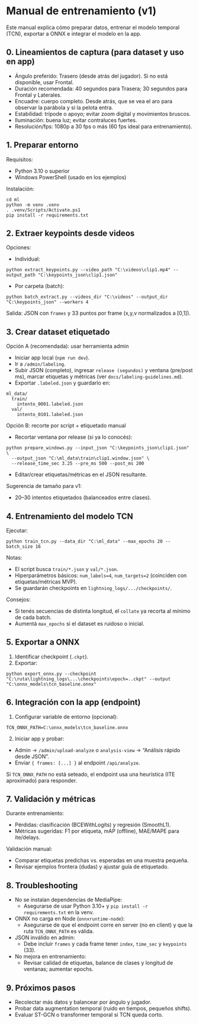 # Manual de entrenamiento (v1)

Este manual explica cómo preparar datos, entrenar el modelo temporal (TCN), exportar a ONNX e integrar el modelo en la app.

## 0. Lineamientos de captura (para dataset y uso en app)
- Ángulo preferido: Trasero (desde atrás del jugador). Si no está disponible, usar Frontal.
- Duración recomendada: 40 segundos para Trasera; 30 segundos para Frontal y Laterales.
- Encuadre: cuerpo completo. Desde atrás, que se vea el aro para observar la parábola y si la pelota entra.
- Estabilidad: trípode o apoyo; evitar zoom digital y movimientos bruscos.
- Iluminación: buena luz; evitar contraluces fuertes.
- Resolución/fps: 1080p a 30 fps o más (60 fps ideal para entrenamiento).

## 1. Preparar entorno

Requisitos:
- Python 3.10 o superior
- Windows PowerShell (usado en los ejemplos)

Instalación:
```
cd ml
python -m venv .venv
. .venv/Scripts/Activate.ps1
pip install -r requirements.txt
```

## 2. Extraer keypoints desde videos

Opciones:
- Individual:
```
python extract_keypoints.py --video_path "C:\videos\clip1.mp4" --output_path "C:\keypoints_json\clip1.json"
```
- Por carpeta (batch):
```
python batch_extract.py --videos_dir "C:\videos" --output_dir "C:\keypoints_json" --workers 4
```

Salida: JSON con `frames` y 33 puntos por frame (x,y,v normalizados a [0,1]).

## 3. Crear dataset etiquetado

Opción A (recomendada): usar herramienta admin
- Iniciar app local (`npm run dev`).
- Ir a `/admin/labeling`.
- Subir JSON (completo), ingresar `release (segundos)` y ventana (pre/post ms), marcar etiquetas y métricas (ver `docs/labeling-guidelines.md`).
- Exportar `.labeled.json` y guardarlo en:
```
ml_data/
  train/
    intento_0001.labeled.json
  val/
    intento_0101.labeled.json
```

Opción B: recorte por script + etiquetado manual
- Recortar ventana por release (si ya lo conocés):
```
python prepare_windows.py --input_json "C:\keypoints_json\clip1.json" \
  --output_json "C:\ml_data\train\clip1.window.json" \
  --release_time_sec 3.25 --pre_ms 500 --post_ms 200
```
- Editar/crear etiquetas/métricas en el JSON resultante.

Sugerencia de tamaño para v1:
- 20–30 intentos etiquetados (balanceados entre clases).

## 4. Entrenamiento del modelo TCN

Ejecutar:
```
python train_tcn.py --data_dir "C:\ml_data" --max_epochs 20 --batch_size 16
```
Notas:
- El script busca `train/*.json` y `val/*.json`.
- Hiperparámetros básicos: `num_labels=4`, `num_targets=2` (coinciden con etiquetas/métricas MVP).
- Se guardarán checkpoints en `lightning_logs/.../checkpoints/`.

Consejos:
- Si tenés secuencias de distinta longitud, el `collate` ya recorta al mínimo de cada batch.
- Aumentá `max_epochs` si el dataset es ruidoso o inicial.

## 5. Exportar a ONNX

1) Identificar checkpoint (`.ckpt`).
2) Exportar:
```
python export_onnx.py --checkpoint "C:\ruta\lightning_logs\...\checkpoints\epoch=..ckpt" --output "C:\onnx_models\tcn_baseline.onnx"
```

## 6. Integración con la app (endpoint)

1) Configurar variable de entorno (opcional):
```
TCN_ONNX_PATH=C:\onnx_models\tcn_baseline.onnx
```
2) Iniciar app y probar:
- Admin → `/admin/upload-analyze` o `analysis-view` → “Análisis rápido desde JSON”.
- Enviar `{ frames: [...] }` al endpoint `/api/analyze`.

Si `TCN_ONNX_PATH` no está seteado, el endpoint usa una heurística (ITE aproximado) para responder.

## 7. Validación y métricas

Durante entrenamiento:
- Pérdidas: clasificación (BCEWithLogits) y regresión (SmoothL1).
- Métricas sugeridas: F1 por etiqueta, mAP (offline), MAE/MAPE para ite/delays.

Validación manual:
- Comparar etiquetas predichas vs. esperadas en una muestra pequeña.
- Revisar ejemplos frontera (dudas) y ajustar guía de etiquetado.

## 8. Troubleshooting

- No se instalan dependencias de MediaPipe:
  - Asegurarse de usar Python 3.10+ y `pip install -r requirements.txt` en la venv.
- ONNX no carga en Node (`onnxruntime-node`):
  - Asegurarse de que el endpoint corre en server (no en client) y que la ruta `TCN_ONNX_PATH` es válida.
- JSON inválido en admin:
  - Debe incluir `frames` y cada frame tener `index`, `time_sec` y `keypoints` (33).
- No mejora en entrenamiento:
  - Revisar calidad de etiquetas, balance de clases y longitud de ventanas; aumentar epochs.

## 9. Próximos pasos

- Recolectar más datos y balancear por ángulo y jugador.
- Probar data augmentation temporal (ruido en tiempos, pequeños shifts).
- Evaluar ST-GCN o transformer temporal si TCN queda corto.
